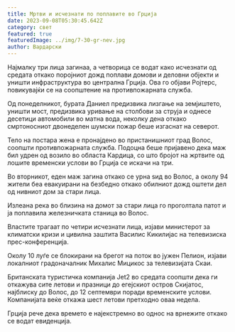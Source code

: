 ```yaml
---
title: Мртви и исчезнати по поплавите во Грција
date: 2023-09-08T05:30:45.642Z
category: свет
featured: true
featuredImage: ../img/7-30-gr-nev.jpg
author: Вардарски
---
```

Најмалку три лица загинаа, а четворица се водат како исчезнати од средата откако поројниот дожд поплави домови и деловни објекти и уништи инфраструктура во централна Грција. Ова го објави Ројтерс, повикувајќи се на соопштение на противпожарната служба.

Од понеделникот, бурата Даниел предизвика лизгање на земјиштето, уништи мост, предизвика уривање на столбови за струја и однесе десетици автомобили во матна вода, неколку дена откако смртоносниот двонеделен шумски пожар беше изгаснат на северот.

Тело на постара жена е пронајдено во пристанишниот град Волос, соопшти противпожарната служба. Подоцна беше пријавено дека маж бил удрен од возило во областа Кардица, со што бројот на жртвите од лошите временски услови во Грција се искачи на три.

Во вторникот, еден маж загина откако се урна ѕид во Волос, а околу 94 жители беа евакуирани на безбедно откако обилниот дожд оштети дел од нивниот дом за стари лица.

Излеана река во близина на домот за стари лица го проголтала патот и ја поплавила железничката станица во Волос.

Властите трагаат по четири исчезнати лица, изјави министерот за климатски кризи и цивилна заштита Василис Кикилијас на телевизиска прес-конференција.

Околу 10 луѓе се блокирани на брегот на поток во јужен Пелион, изјави локалниот градоначалник Михалис Мицикос за телевизијата Скаи.

Британската туристичка компанија Jet2 во средата соопшти дека ги откажува сите летови и празници до егејскиот остров Скијатос, најблиску до Волос, до 12 септември поради временските услови. Компанијата веќе откажа шест летови претходно оваа недела.

Грција рече дека времето е најекстремно во однос на врнежите откако се водат евиденција.